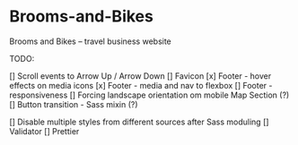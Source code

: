 # Brooms-and-Bikes
Brooms and Bikes – travel business website

TODO:

[]  Scroll events to Arrow Up / Arrow Down
[]  Favicon
[x]  Footer - hover effects on media icons
[x]  Footer - media and nav to flexbox
[]  Footer - responsiveness
[]  Forcing landscape orientation om mobile Map Section (?)
[]  Button transition - Sass mixin (?)


[]  Disable multiple styles from different sources after Sass moduling
[]  Validator
[]  Prettier
